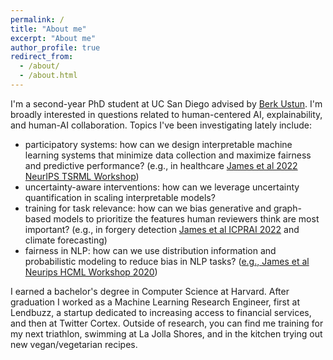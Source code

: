```yaml
---
permalink: /
title: "About me"
excerpt: "About me"
author_profile: true
redirect_from: 
  - /about/
  - /about.html
---
```


I'm a second-year PhD student at UC San Diego advised by [Berk Ustun](https://www.berkustun.com/). I'm broadly interested in questions related to human-centered AI, explainability, and human-AI collaboration. Topics I've been investigating lately include:

- participatory systems: how can we design interpretable machine learning systems that minimize data collection and maximize fairness and predictive performance? (e.g., in healthcare [James et al 2022 NeurIPS TSRML Workshop](https://haileyjames.github.io/files/2022-10-03-participatory-systems.pdf))
- uncertainty-aware interventions: how can we leverage uncertainty quantification in scaling interpretable models? 
- training for task relevance: how can we bias generative and graph-based models to prioritize the features human reviewers think are most important? (e.g., in forgery detection [James et al ICPRAI 2022](https://link.springer.com/chapter/10.1007/978-3-031-09037-0_22) and climate forecasting)
- fairness in NLP: how can we use distribution information and probabilistic modeling to reduce bias in NLP tasks? ([e.g., James et al Neurips HCML Workshop 2020](https://arxiv.org/abs/1910.14497))

I earned a bachelor's degree in Computer Science at Harvard. After graduation I worked as a Machine Learning Research Engineer, first at Lendbuzz, a startup dedicated to increasing access to financial services, and then at Twitter Cortex. Outside of research, you can find me training for my next triathlon, swimming at La Jolla Shores, and in the kitchen trying out new vegan/vegetarian recipes.

<!-- I'm a first-year PhD Student at UC San Diego advised by [Berk Ustun](https://www.berkustun.com/). My research interests include human-centered machine learning, participatory design, fairness, and interpretabilty. I investigate challenges related to deploying robust and fair machine learning models for real-world problems.  -->

<!-- I'm a first-year PhD Student at UC San Diego advised by Berk Ustun. 
 -->
